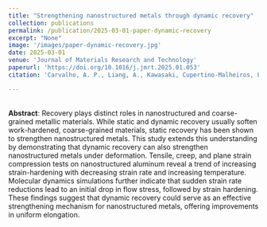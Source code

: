 ```yaml
---
title: "Strengthening nanostructured metals through dynamic recovery"
collection: publications
permalink: /publication/2025-03-01-paper-dynamic-recovery
excerpt: "None"
image: '/images/paper-dynamic-recovery.jpg'
date: 2025-03-01
venue: 'Journal of Materials Research and Technology'
paperurl: 'https://doi.org/10.1016/j.jmrt.2025.01.053'
citation: 'Carvalho, A. P., Liang, A., Kawasaki, Cupertino-Malheiros, L., Branicio, P. S., & Figueiredo, R. B. (2025) &quot;Strengthening nanostructured metals through dynamic recovery.&quot; <i>Journal of Materials Research and Technology</i>, 35, 754.'

---
```

<br>
<b>Abstract</b>: Recovery plays distinct roles in nanostructured and coarse-grained metallic materials. While static and dynamic recovery usually soften work-hardened, coarse-grained materials, static recovery has been shown to strengthen nanostructured metals. This study extends this understanding by demonstrating that dynamic recovery can also strengthen nanostructured metals under deformation. Tensile, creep, and plane strain compression tests on nanostructured aluminum reveal a trend of increasing strain-hardening with decreasing strain rate and increasing temperature. Molecular dynamics simulations further indicate that sudden strain rate reductions lead to an initial drop in flow stress, followed by strain hardening. These findings suggest that dynamic recovery could serve as an effective strengthening mechanism for nanostructured metals, offering improvements in uniform elongation.
